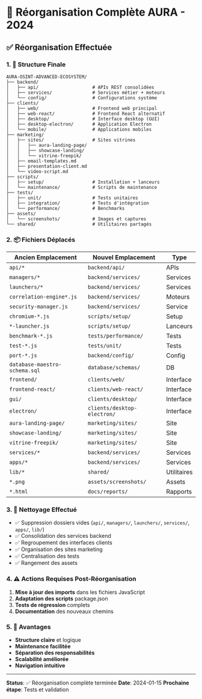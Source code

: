 # 🔄 Réorganisation Complète AURA - 2024

## ✅ **Réorganisation Effectuée**

### **1. 📁 Structure Finale**

```
AURA-OSINT-ADVANCED-ECOSYSTEM/
├── backend/
│   ├── api/                    # APIs REST consolidées
│   ├── services/               # Services métier + moteurs
│   └── config/                 # Configurations système
├── clients/
│   ├── web/                    # Frontend web principal
│   ├── web-react/              # Frontend React alternatif
│   ├── desktop/                # Interface desktop (GUI)
│   ├── desktop-electron/       # Application Electron
│   └── mobile/                 # Applications mobiles
├── marketing/
│   ├── sites/                  # Sites vitrines
│   │   ├── aura-landing-page/
│   │   ├── showcase-landing/
│   │   └── vitrine-freepik/
│   ├── email-templates.md
│   ├── presentation-client.md
│   └── video-script.md
├── scripts/
│   ├── setup/                  # Installation + lanceurs
│   └── maintenance/            # Scripts de maintenance
├── tests/
│   ├── unit/                   # Tests unitaires
│   ├── integration/            # Tests d'intégration
│   └── performance/            # Benchmarks
├── assets/
│   └── screenshots/            # Images et captures
└── shared/                     # Utilitaires partagés
```

### **2. 📦 Fichiers Déplacés**

| Ancien Emplacement | Nouvel Emplacement | Type |
|-------------------|-------------------|------|
| `api/*` | `backend/api/` | APIs |
| `managers/*` | `backend/services/` | Services |
| `launchers/*` | `backend/services/` | Services |
| `correlation-engine*.js` | `backend/services/` | Moteurs |
| `security-manager.js` | `backend/services/` | Service |
| `chromium-*.js` | `scripts/setup/` | Setup |
| `*-launcher.js` | `scripts/setup/` | Lanceurs |
| `benchmark-*.js` | `tests/performance/` | Tests |
| `test-*.js` | `tests/unit/` | Tests |
| `port-*.js` | `backend/config/` | Config |
| `database-maestro-schema.sql` | `database/schemas/` | DB |
| `frontend/` | `clients/web/` | Interface |
| `frontend-react/` | `clients/web-react/` | Interface |
| `gui/` | `clients/desktop/` | Interface |
| `electron/` | `clients/desktop-electron/` | Interface |
| `aura-landing-page/` | `marketing/sites/` | Site |
| `showcase-landing/` | `marketing/sites/` | Site |
| `vitrine-freepik/` | `marketing/sites/` | Site |
| `services/*` | `backend/services/` | Services |
| `apps/*` | `backend/services/` | Services |
| `lib/*` | `shared/` | Utilitaires |
| `*.png` | `assets/screenshots/` | Assets |
| `*.html` | `docs/reports/` | Rapports |

### **3. 🧹 Nettoyage Effectué**

- ✅ Suppression dossiers vides (`api/`, `managers/`, `launchers/`, `services/`, `apps/`, `lib/`)
- ✅ Consolidation des services backend
- ✅ Regroupement des interfaces clients
- ✅ Organisation des sites marketing
- ✅ Centralisation des tests
- ✅ Rangement des assets

### **4. ⚠️ Actions Requises Post-Réorganisation**

1. **Mise à jour des imports** dans les fichiers JavaScript
2. **Adaptation des scripts** package.json
3. **Tests de régression** complets
4. **Documentation** des nouveaux chemins

### **5. 🎯 Avantages**

- **Structure claire** et logique
- **Maintenance facilitée**
- **Séparation des responsabilités**
- **Scalabilité améliorée**
- **Navigation intuitive**

---

**Status**: ✅ Réorganisation complète terminée
**Date**: 2024-01-15
**Prochaine étape**: Tests et validation